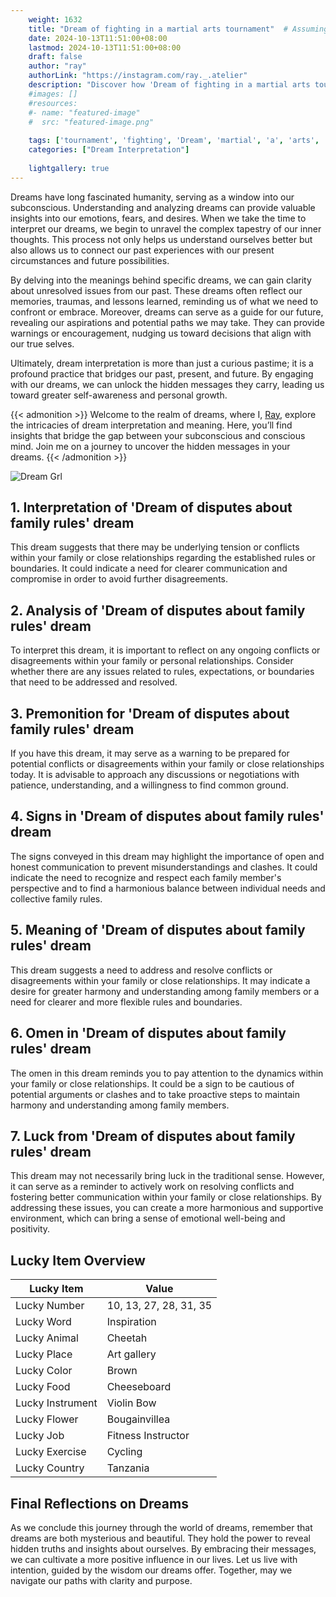 ```yaml
---
    weight: 1632
    title: "Dream of fighting in a martial arts tournament"  # Assuming 'title' column exists
    date: 2024-10-13T11:51:00+08:00
    lastmod: 2024-10-13T11:51:00+08:00
    draft: false
    author: "ray"
    authorLink: "https://instagram.com/ray._.atelier"
    description: "Discover how 'Dream of fighting in a martial arts tournament' can interpret your future and uncover its significant meanings in your life."
    #images: []
    #resources:
    #- name: "featured-image"
    #  src: "featured-image.png"
    
    tags: ['tournament', 'fighting', 'Dream', 'martial', 'a', 'arts', 'in', 'of']
    categories: ["Dream Interpretation"]
    
    lightgallery: true
---
```

    
Dreams have long fascinated humanity, serving as a window into our subconscious. Understanding and analyzing dreams can provide valuable insights into our emotions, fears, and desires. When we take the time to interpret our dreams, we begin to unravel the complex tapestry of our inner thoughts. This process not only helps us understand ourselves better but also allows us to connect our past experiences with our present circumstances and future possibilities.

By delving into the meanings behind specific dreams, we can gain clarity about unresolved issues from our past. These dreams often reflect our memories, traumas, and lessons learned, reminding us of what we need to confront or embrace. Moreover, dreams can serve as a guide for our future, revealing our aspirations and potential paths we may take. They can provide warnings or encouragement, nudging us toward decisions that align with our true selves.

Ultimately, dream interpretation is more than just a curious pastime; it is a profound practice that bridges our past, present, and future. By engaging with our dreams, we can unlock the hidden messages they carry, leading us toward greater self-awareness and personal growth.

{{< admonition >}}
Welcome to the realm of dreams, where I, [Ray](https://instagram.com/ray._.atelier), explore the intricacies of dream interpretation and meaning. Here, you’ll find insights that bridge the gap between your subconscious and conscious mind. Join me on a journey to uncover the hidden messages in your dreams.
{{< /admonition >}}

![Dream Grl](https://cdn.pixabay.com/photo/2017/11/02/03/35/gothic-2910057_1280.jpg "Dream Grl")

## 1. Interpretation of 'Dream of disputes about family rules' dream
 This dream suggests that there may be underlying tension or conflicts within your family or close relationships regarding the established rules or boundaries. It could indicate a need for clearer communication and compromise in order to avoid further disagreements.

## 2. Analysis of 'Dream of disputes about family rules' dream
 To interpret this dream, it is important to reflect on any ongoing conflicts or disagreements within your family or personal relationships. Consider whether there are any issues related to rules, expectations, or boundaries that need to be addressed and resolved.

## 3. Premonition for 'Dream of disputes about family rules' dream
 If you have this dream, it may serve as a warning to be prepared for potential conflicts or disagreements within your family or close relationships today. It is advisable to approach any discussions or negotiations with patience, understanding, and a willingness to find common ground.

## 4. Signs in 'Dream of disputes about family rules' dream
 The signs conveyed in this dream may highlight the importance of open and honest communication to prevent misunderstandings and clashes. It could indicate the need to recognize and respect each family member's perspective and to find a harmonious balance between individual needs and collective family rules.

## 5. Meaning of 'Dream of disputes about family rules' dream
 This dream suggests a need to address and resolve conflicts or disagreements within your family or close relationships. It may indicate a desire for greater harmony and understanding among family members or a need for clearer and more flexible rules and boundaries.

## 6. Omen in 'Dream of disputes about family rules' dream
 The omen in this dream reminds you to pay attention to the dynamics within your family or close relationships. It could be a sign to be cautious of potential arguments or clashes and to take proactive steps to maintain harmony and understanding among family members.

## 7. Luck from 'Dream of disputes about family rules' dream
 This dream may not necessarily bring luck in the traditional sense. However, it can serve as a reminder to actively work on resolving conflicts and fostering better communication within your family or close relationships. By addressing these issues, you can create a more harmonious and supportive environment, which can bring a sense of emotional well-being and positivity.

## Lucky Item Overview
| Lucky Item          | Value              |
|---------------|--------------------|
| Lucky Number        | 10, 13, 27, 28, 31, 35  |
| Lucky Word          | Inspiration |
| Lucky Animal        | Cheetah |
| Lucky Place         | Art gallery     |
| Lucky Color         | Brown     |
| Lucky Food          | Cheeseboard      |
| Lucky Instrument    | Violin Bow |
| Lucky Flower        | Bougainvillea    |
| Lucky Job           | Fitness Instructor       |
| Lucky Exercise      | Cycling  |
| Lucky Country       | Tanzania    |


##  Final Reflections on Dreams

As we conclude this journey through the world of dreams, remember that dreams are both mysterious and beautiful. They hold the power to reveal hidden truths and insights about ourselves. By embracing their messages, we can cultivate a more positive influence in our lives. Let us live with intention, guided by the wisdom our dreams offer. Together, may we navigate our paths with clarity and purpose.
